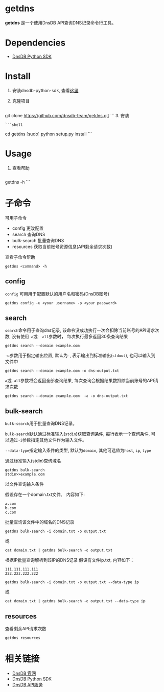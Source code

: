 # getdns

**getdns** 是一个使用DnsDB API查询DNS记录命令行工具。

# Dependencies

* [DnsDB Python SDK](https://pysdk.dnsdb.io)

# Install

1. 安装dnsdb-python-sdk, 查看[这里](https://github.com/dnsdb-team/dnsdb-python-sdk/wiki/Tutorials)
2. 克隆项目

    ```shell
git clone https://github.com/dnsdb-team/getdns.git
    ```
3. 安装

    ```shell
cd getdns
[sudo] python setup.py install
    ```

# Usage

1. 查看帮助

    ```shell
getdns -h
    ```

# 子命令

可用子命令

* config 更改配置
* search 查询DNS
* bulk-search 批量查询DNS
* resources 获取当前账号资源信息(API剩余请求次数)

查看子命令帮助

```shell
getdns <command> -h
```

## config

`config` 可用用于配置默认的用户名和密码(DnsDB账号)

```shell
getdns config -u <your username> -p <your password>
```

## search 

`search`命令用于查询dns记录, 该命令没成功执行一次会扣除当前账号的API请求次数, 没有使用`-a`或`--all`参数时， 每次执行最多返回30条查询结果

```shell
getdns search --domain example.com
```

`-o`参数用于指定输出位置, 默认为`-`, 表示输出到标准输出(`stdout`), 也可以输入到文件中

```shell
getdns search --domain example.com -o dns-output.txt
```

`a`或`-all`参数将会返回全部查询结果, 每次查询会根据结果数扣除当前账号的API请求次数

```shell
getdns search --domain example.com  -a -o dns-output.txt
```

## bulk-search

`bulk-search`用于批量查询DNS记录。

`bulk-search`默认通过标准输入(`stdin`)获取查询条件, 每行表示一个查询条件, 可以通过`-i`参数指定其他文件作为输入文件。

`--data-type`指定输入条件的类型, 默认为`domain`, 其他可选值为`host`, `ip`, `type`

通过标准输入(stdin)查询域名

```shell
getdns bulk-search
stdin>>example.com
```

以文件查询输入条件

假设存在一个domain.txt文件， 内容如下:

```
a.com
b.com
c.com
```

批量查询该文件中的域名的DNS记录

```shell
getdns bulk-search -i domain.txt -o output.txt
```
或

```shell
cat domain.txt | getdns bulk-search -o output.txt
```

根据IP批量查询解析到该IP的DNS记录
假设有文件ip.txt, 内容如下：
```
111.111.111.111
222.222.222.222
```

```shell
getdns bulk-search -i domain.txt -o output.txt --data-type ip
```
或

```shell
cat domain.txt | getdns bulk-search -o output.txt --data-type ip
```


## resources

查看剩余API请求次数

```shell
getdns resources
```
# 相关链接

* [DnsDB 官网](https://dnsdb.io)
* [DnsDB Python SDK](https://pysdk.dnsdb.io)
* [DnsDB API服务](https://dnsdb.io/apiservice)